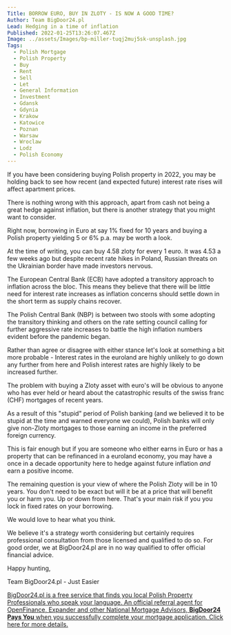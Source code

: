 ```yaml
---
Title: BORROW EURO, BUY IN ZLOTY - IS NOW A GOOD TIME?
Author: Team BigDoor24.pl
Lead: Hedging in a time of inflation
Published: 2022-01-25T13:26:07.467Z
Image: ../assets/Images/bp-miller-tuqj2muj5sk-unsplash.jpg
Tags:
  - Polish Mortgage
  - Polish Property
  - Buy
  - Rent
  - Sell
  - Let
  - General Information
  - Investment
  - Gdansk
  - Gdynia
  - Krakow
  - Katowice
  - Poznan
  - Warsaw
  - Wroclaw
  - Lodz
  - Polish Economy
---
```

If you have been considering buying Polish property in 2022, you may be holding back to see how recent (and expected future) interest rate rises will affect apartment prices.

There is nothing wrong with this approach, apart from cash not being a great hedge against inflation,  but there is another strategy that you might want to consider.

Right now, borrowing in Euro at say 1% fixed for 10 years and buying a Polish property yielding 5 or 6% p.a. may be worth a look.

At the time of writing, you can buy 4.58 zloty for every 1 euro. It was 4.53 a few weeks ago but despite recent rate hikes in Poland, Russian threats on the Ukrainian border have made investors nervous. 

The European Central Bank (ECB) have adopted a transitory approach to inflation across the bloc. This means they believe that there will be little need for interest rate increases as inflation concerns should settle down in the short term as supply chains recover. 

The Polish Central Bank (NBP) is between two stools with some adopting the transitory thinking and others on the rate setting council calling for further aggressive rate increases to battle the high inflation numbers evident before the pandemic began.

Rather than agree or disagree with either stance let's look at something a bit more probable - Interest rates in the euroland are highly unlikely to go down any further from here and Polish interest rates are highly likely to be increased further.

The problem with buying a Zloty asset with euro's will be obvious to anyone who has ever held or heard about the catastrophic results of the swiss franc (CHF) mortgages of recent years. 

As a result of this "stupid" period of Polish banking (and we believed it to be stupid at the time and warned everyone we could), Polish banks will only give non-Zloty mortgages to those earning an income in the preferred foreign currency. 

This is fair enough but if you are someone who either earns in Euro or has a property that can be refinanced in a euroland economy, you may have a once in a decade opportunity here to hedge against future inflation *and* earn a positive income.

The remaining question is your view of where the Polish Zloty will be in 10 years. You don't need to be exact but will it be at a price that will benefit you or harm you. Up or down from here. That's your main risk if you you lock in fixed rates on your borrowing.

We would love to hear what you think.

We believe it's a strategy worth considering but certainly requires professional consultation from those licensed and qualified to do so. For good order, we at BigDoor24.pl are in no way qualified to offer official financial advice.

Happy hunting,

Team BigDoor24.pl - Just Easier

[BigDoor24.pl is a free service that finds you local Polish Property Professionals who speak your language. An official referral agent for OpenFinance, Expander and other National Mortgage Advisors, **BigDoor24 Pays You** when you successfully complete your mortgage application. Click here for more details.](https://bigdoor24.pl/)